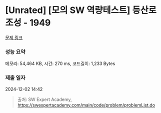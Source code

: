 # [Unrated] [모의 SW 역량테스트] 등산로 조성 - 1949 

[문제 링크](https://swexpertacademy.com/main/code/problem/problemDetail.do?contestProbId=AV5PoOKKAPIDFAUq) 

### 성능 요약

메모리: 54,464 KB, 시간: 270 ms, 코드길이: 1,233 Bytes

### 제출 일자

2024-12-02 14:42



> 출처: SW Expert Academy, https://swexpertacademy.com/main/code/problem/problemList.do